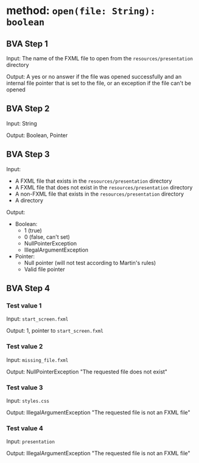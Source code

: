 # method: `open(file: String): boolean`

## BVA Step 1
Input: The name of the FXML file to open from the `resources/presentation` directory

Output: A yes or no answer if the file was opened successfully and an internal file pointer that is set to the file, or an exception if the file can't be opened

## BVA Step 2
Input: String

Output: Boolean, Pointer

## BVA Step 3
Input:
- A FXML file that exists in the `resources/presentation` directory
- A FXML file that does not exist in the `resources/presentation` directory
- A non-FXML file that exists in the `resources/presentation` directory
- A directory

Output:
- Boolean:
  - 1 (true)
  - 0 (false, can't set)
  - NullPointerException
  - IllegalArgumentException
- Pointer:
  - Null pointer (will not test according to Martin's rules)
  - Valid file pointer

## BVA Step 4
### Test value 1
Input: `start_screen.fxml`

Output: 1, pointer to `start_screen.fxml`
### Test value 2
Input: `missing_file.fxml`

Output: NullPointerException "The requested file does not exist"
### Test value 3
Input: `styles.css`

Output: IllegalArgumentException "The requested file is not an FXML file"
### Test value 4
Input: `presentation`

Output: IllegalArgumentException "The requested file is not an FXML file"
